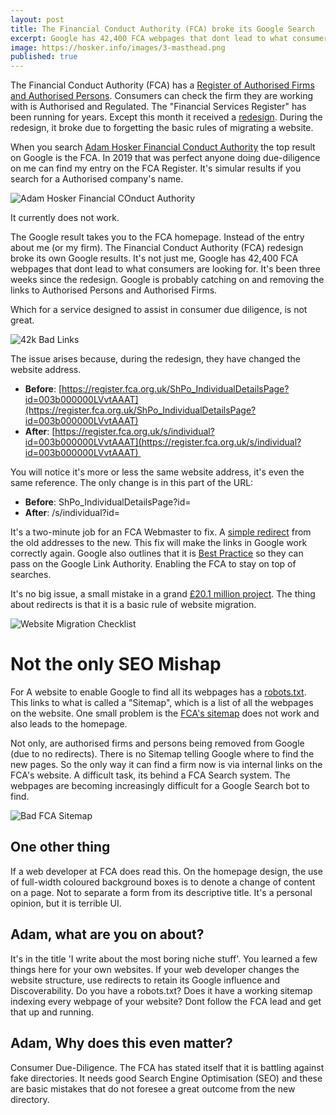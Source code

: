 ```yaml
---
layout: post
title: The Financial Conduct Authority (FCA) broke its Google Search
excerpt: Google has 42,400 FCA webpages that dont lead to what consumers are looking for.
image: https://hosker.info/images/3-masthead.png
published: true
---
```


The Financial Conduct Authority (FCA) has a [Register of Authorised Firms and Authorised Persons][1]. Consumers can check the firm they are working with is Authorised and Regulated. The "Financial Services Register" has been running for years. Except this month it received a [redesign][2]. During the redesign, it broke due to forgetting the basic rules of migrating a website.

When you search [Adam Hosker Financial Conduct Authority][3] the top result on Google is the FCA. In 2019 that was perfect anyone doing due-diligence on me can find my entry on the FCA Register. It's simular results if you search for a Authorised company's name.

![Adam Hosker Financial COnduct Authority](https://hosker.info/images/3-adam-hosker-fca.png "Adam Hosker Financial COnduct Authority")

It currently does not work.

The Google result takes you to the FCA homepage. Instead of the entry about me (or my firm). The Financial Conduct Authority (FCA) redesign broke its own Google results. It's not just me, Google has 42,400 FCA webpages that dont lead to what consumers are looking for. It's been three weeks since the redesign. Google is probably catching on and removing the links to Authorised Persons and Authorised Firms.

Which for a service designed to assist in consumer due diligence, is not great.

![42k Bad Links](https://hosker.info/images/3-42k-broken-fca-results.png "42k Bad Links")

The issue arises because, during the redesign, they have changed the website address.
* **Before**: [https://register.fca.org.uk/ShPo_IndividualDetailsPage?id=003b000000LVvtAAAT](https://register.fca.org.uk/ShPo_IndividualDetailsPage?id=003b000000LVvtAAAT)
* **After**:  [https://register.fca.org.uk/s/individual?id=003b000000LVvtAAAT](https://register.fca.org.uk/s/individual?id=003b000000LVvtAAAT) 


You will notice it's more or less the same website address, it's even the same reference. The only change is in this part of the URL:
* **Before**: ShPo_IndividualDetailsPage?id=
* **After**: /s/individual?id=

It's a two-minute job for an FCA Webmaster to fix. A [simple redirect][5] from the old addresses to the new. This fix will make the links in Google work correctly again. Google also outlines that it is [Best Practice][4] so they can pass on the Google Link Authority. Enabling the FCA to stay on top of searches.

It's no big issue, a small mistake in a grand [£20.1 million project][6]. The thing about redirects is that it is a basic rule of website migration.

![Website Migration Checklist](https://hosker.info/images/3-migration-checklist.png "Website Migration Checklist")

# Not the only SEO Mishap
For A website to enable Google to find all its webpages has a [robots.txt][7]. This links to what is called a "Sitemap", which is a list of all the webpages on the website. One small problem is the [FCA's sitemap][8] does not work and also leads to the homepage.

Not only, are authorised firms and persons being removed from Google (due to no redirects). There is no Sitemap telling Google where to find the new pages. So the only way it can find a firm now is via internal links on the FCA's website. A difficult task, its behind a FCA Search system. The webpages are becoming increasingly difficult for a Google Search bot to find.

![Bad FCA Sitemap](https://hosker.info/images/3-sitemap.png "Bad FCA Sitemap")

## One other thing

If a web developer at FCA does read this. On the homepage design, the use of full-width coloured background boxes is to denote a change of content on a page. Not to separate a form from its descriptive title. It's a personal opinion, but it is terrible UI.

## Adam, what are you on about?
It's in the title 'I write about the most boring niche stuff'. You learned a few things here for your own websites. If your web developer changes the website structure, use redirects to retain its Google influence and Discoverability. Do you have a robots.txt? Does it have a working sitemap indexing every webpage of your website? Dont follow the FCA lead and get that up and running.

## Adam, Why does this even matter?
Consumer Due-Diligence. The FCA has stated itself that it is battling against fake directories. It needs good Search Engine Optimisation (SEO) and these are basic mistakes that do not foresee a great outcome from the new directory.

[1]: https://register.fca.org.uk/s/ "Financial Services Register"
[2]: https://www.mortgagesolutions.co.uk/news/2020/07/27/fca-updates-financial-services-register/ "FCA updates financial services register"
[3]: https://www.google.com/search?q=%E2%80%9CAdam+Hosker%E2%80%9D+%E2%80%9CFinancial+Conduct+Authority "Google: Adam Hosker Financial Conduct Authority"
[4]: https://support.google.com/webmasters/answer/6033049?hl=en "Google Site Url Changes"
[5]: https://wpscholar.com/blog/simple-redirects-with-htaccess/ "Simple Webpage Redirects"
[6]: https://citywire.co.uk/wealth-manager/news/fca-readies-8-7m-industry-bill-for-new-financial-register/a1135424 "FCA readies £8.7m industry bill for new financial register"
[7]: https://register.fca.org.uk/robots.txt
[8]: https://register.fca.org.uk/robots.txt
